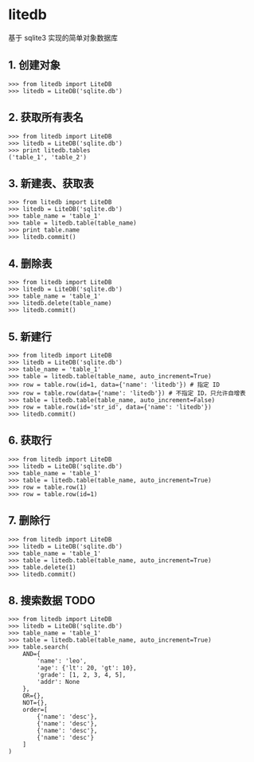 # litedb
基于 sqlite3 实现的简单对象数据库

## 1. 创建对象

    >>> from litedb import LiteDB
    >>> litedb = LiteDB('sqlite.db')

## 2. 获取所有表名

    >>> from litedb import LiteDB
    >>> litedb = LiteDB('sqlite.db')
    >>> print litedb.tables
    ('table_1', 'table_2')

## 3. 新建表、获取表

    >>> from litedb import LiteDB
    >>> litedb = LiteDB('sqlite.db')
    >>> table_name = 'table_1'
    >>> table = litedb.table(table_name)
    >>> print table.name
    >>> litedb.commit()

## 4. 删除表

    >>> from litedb import LiteDB
    >>> litedb = LiteDB('sqlite.db')
    >>> table_name = 'table_1'
    >>> litedb.delete(table_name)
    >>> litedb.commit()

## 5. 新建行

    >>> from litedb import LiteDB
    >>> litedb = LiteDB('sqlite.db')
    >>> table_name = 'table_1'
    >>> table = litedb.table(table_name, auto_increment=True)
    >>> row = table.row(id=1, data={'name': 'litedb'}) # 指定 ID
    >>> row = table.row(data={'name': 'litedb'}) # 不指定 ID，只允许自增表
    >>> table = litedb.table(table_name, auto_increment=False)
    >>> row = table.row(id='str_id', data={'name': 'litedb'})
    >>> litedb.commit()

## 6. 获取行

    >>> from litedb import LiteDB
    >>> litedb = LiteDB('sqlite.db')
    >>> table_name = 'table_1'
    >>> table = litedb.table(table_name, auto_increment=True)
    >>> row = table.row(1)
    >>> row = table.row(id=1)

## 7. 删除行

    >>> from litedb import LiteDB
    >>> litedb = LiteDB('sqlite.db')
    >>> table_name = 'table_1'
    >>> table = litedb.table(table_name, auto_increment=True)
    >>> table.delete(1)
    >>> litedb.commit()

## 8. 搜索数据 TODO

    >>> from litedb import LiteDB
    >>> litedb = LiteDB('sqlite.db')
    >>> table_name = 'table_1'
    >>> table = litedb.table(table_name, auto_increment=True)
    >>> table.search(
        AND={
            'name': 'leo',
            'age': {'lt': 20, 'gt': 10},
            'grade': [1, 2, 3, 4, 5],
            'addr': None
        },
        OR={},
        NOT={},
        order=[
            {'name': 'desc'},
            {'name': 'desc'},
            {'name': 'desc'},
            {'name': 'desc'}
        ]
    )
